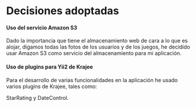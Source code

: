 # Decisiones adoptadas

#### Uso del servicio Amazon S3
Dado la importancia que tiene el almacenamiento web de cara a lo que es alojar, digamos todas las fotos de los usuarios y de los juegos, he decidido usar Amazon S3 como servicio del almacenamiento para mi aplicación.

#### Uso de plugins para Yii2 de Krajee
Para el desarrollo de varias funcionalidades en la aplicación he usado varios plugins de Krajee, tales como:

StarRating y DateControl.
